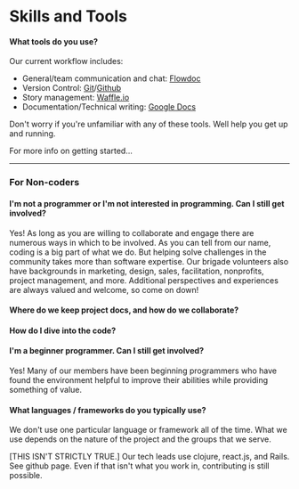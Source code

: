 # Skills and Tools

#### What tools do you use?

Our current workflow includes:

* General/team communication and chat: [Flowdoc](http://www.flowdoc.com)
* Version Control: [Git](http://git-scm.com/)/[Github](https://github.com/codefordenver)
* Story management: [Waffle.io](https://waffle.io/)
* Documentation/Technical writing: [Google Docs](https://drive.google.com/folderview?id=0B15HLk4_JV3nWjkyOGtFUmhKZDQ&usp=sharing_eid)

Don't worry if you're unfamiliar with any of these tools. Well help you get up and running.

For more info on getting started...


---
### For Non-coders

#### I'm not a programmer or I'm not interested in programming. Can I still get involved?

Yes! As long as you are willing to collaborate and engage there are numerous ways in which to be involved. As you can tell from our name, coding is a big part of what we do. But helping solve challenges in the community takes more than software expertise. Our brigade volunteers also have backgrounds in marketing, design, sales, facilitation, nonprofits, project management, and more. Additional perspectives and experiences are always valued and welcome, so come on down!

#### Where do we keep project docs, and how do we collaborate?
#### How do I dive into the code?



#### I'm a beginner programmer. Can I still get involved?

Yes! Many of our members have been beginning programmers who have found the environment helpful to improve their abilities while providing something of value.



#### What languages / frameworks do you typically use?

We don't use one particular language or framework all of the time. What we use depends on the nature of the project and the groups that we serve.

[THIS ISN'T STRICTLY TRUE.] Our tech leads use clojure, react.js, and Rails. See github page.
Even if that isn't what you work in, contributing is still possible.
